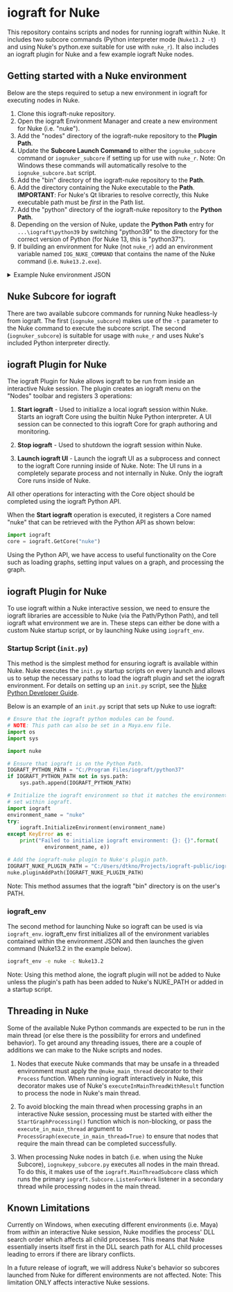 # iograft for Nuke

This repository contains scripts and nodes for running iograft within Nuke. It includes two subcore commands (Python interpreter mode (`Nuke13.2 -t`) and using Nuke's python.exe suitable for use with `nuke_r`). It also includes an iograft plugin for Nuke and a few example iograft Nuke nodes.

## Getting started with a Nuke environment

Below are the steps required to setup a new environment in iograft for executing nodes in Nuke.

1. Clone this iograft-nuke repository.
2. Open the iograft Environment Manager and create a new environment for Nuke (i.e. "nuke").
3. Add the "nodes" directory of the iograft-nuke repository to the **Plugin Path**.
4. Update the **Subcore Launch Command** to either the `iognuke_subcore` command or `iognuker_subcore` if setting up for use with `nuke_r`. Note: On Windows these commands will automatically resolve to the `iognuke_subcore.bat` script.
5. Add the "bin" directory of the iograft-nuke repository to the **Path**.
6. Add the directory containing the Nuke executable to the **Path**. **IMPORTANT**: For Nuke's Qt libraries to resolve correctly, this Nuke executable path must be _first_ in the Path list.
7. Add the "python" directory of the iograft-nuke repository to the **Python Path**.
8. Depending on the version of Nuke, update the **Python Path** entry for `...\iograft\python39` by switching "python39" to the directory for the correct version of Python (for Nuke 13, this is "python37").
9. If building an environment for Nuke (not `nuke_r`) add an environment variable named `IOG_NUKE_COMMAND` that contains the name of the Nuke command (i.e. `Nuke13.2.exe`).

<details><summary>Example Nuke environment JSON</summary>
<p>
    
```json
{
    "plugin_path": [
        "C:\\Program Files\\iograft\\types",
        "C:\\Program Files\\iograft\\nodes",
        "{IOGRAFT_USER_CONFIG_DIR}\\types",
        "{IOGRAFT_USER_CONFIG_DIR}\\nodes",
        "C:\\Users\\dtkno\\Projects\\iograft-public\\iograft-nuke\\nodes"
    ],
    "subcore": {
        "launch_command": "iognuke_subcore"
    },
    "path": [
        "C:\\Program Files\\Nuke13.2v1",
        "C:\\Program Files\\iograft\\bin",
        "C:\\Users\\dtkno\\Projects\\iograft-public\\iograft-nuke\\bin"
    ],
    "python_path": [
        "C:\\Program Files\\iograft\\types",
        "C:\\Program Files\\iograft\\python37",
        "C:\\Users\\dtkno\\Projects\\iograft-public\\iograft-nuke\\python"
    ],
    "environment_variables": {
        "IOG_NUKE_COMMAND": "Nuke13.2.exe"
    },
    "appended_environments": [],
    "name": "nuke"
}
```
    
</p>
</details>

## Nuke Subcore for iograft

There are two available subcore commands for running Nuke headless-ly from iograft. The first (`iognuke_subcore`) makes use of the `-t` parameter to the Nuke command to execute the subcore script. The second (`iognuker_subcore`) is suitable for usage with `nuke_r` and uses Nuke's included Python interpreter directly.

## iograft Plugin for Nuke

The iograft Plugin for Nuke allows iograft to be run from inside an interactive Nuke session. The plugin creates an iograft menu on the "Nodes" toolbar and registers 3 operations:

1. **Start iograft** -
Used to initialize a local iograft session within Nuke. Starts an iograft Core using the builtin Nuke Python interpreter. A UI session can be connected to this iograft Core for graph authoring and monitoring.

2. **Stop iograft** -
Used to shutdown the iograft session within Nuke.

3. **Launch iograft UI** -
Launch the iograft UI as a subprocess and connect to the iograft Core running inside of Nuke. Note: The UI runs in a completely separate process and not internally in Nuke. Only the iograft Core runs inside of Nuke.

All other operations for interacting with the Core object should be completed using the iograft Python API.

When the **Start iograft** operation is executed, it registers a Core named "nuke" that can be retrieved with the Python API as shown below:

```python
import iograft
core = iograft.GetCore("nuke")
```

Using the Python API, we have access to useful functionality on the Core such as loading graphs, setting input values on a graph, and processing the graph.


## iograft Plugin for Nuke

To use iograft within a Nuke interactive session, we need to ensure the iograft libraries are accessible to Nuke (via the Path/Python Path), and tell iograft what environment we are in. These steps can either be done with a custom Nuke startup script, or by launching Nuke using `iograft_env`.

### Startup Script (`init.py`)

This method is the simplest method for ensuring iograft is available within Nuke. Nuke executes the `init.py` startup scripts on every launch and allows us to setup the necessary paths to load the iograft plugin and set the iograft environment. For details on setting up an `init.py` script, see the [Nuke Python Developer Guide](https://learn.foundry.com/nuke/developers/63/pythondevguide/startup.html).

Below is an example of an `init.py` script that sets up Nuke to use iograft:
```python
# Ensure that the iograft python modules can be found.
# NOTE: This path can also be set in a Maya.env file.
import os
import sys

import nuke

# Ensure that iograft is on the Python Path.
IOGRAFT_PYTHON_PATH = "C:/Program Files/iograft/python37"
if IOGRAFT_PYTHON_PATH not in sys.path:
    sys.path.append(IOGRAFT_PYTHON_PATH)

# Initialize the iograft environment so that it matches the environment
# set within iograft.
import iograft
environment_name = "nuke"
try:
    iograft.InitializeEnvironment(environment_name)
except KeyError as e:
    print("Failed to initialize iograft environment: {}: {}".format(
            environment_name, e))

# Add the iograft-nuke plugin to Nuke's plugin path.
IOGRAFT_NUKE_PLUGIN_PATH = "C:/Users/dtkno/Projects/iograft-public/iograft-nuke/plugin"
nuke.pluginAddPath(IOGRAFT_NUKE_PLUGIN_PATH)
```

Note: This method assumes that the iograft "bin" directory is on the user's PATH.

### iograft_env

The second method for launching Nuke so iograft can be used is via `iograft_env`. iograft_env first initializes all of the environment variables contained within the environment JSON and then launches the given command (Nuke13.2 in the example below).

```bat
iograft_env -e nuke -c Nuke13.2
```

Note: Using this method alone, the iograft plugin will not be added to Nuke unless the plugin's path has been added to Nuke's NUKE_PATH or added in a startup script.


## Threading in Nuke

Some of the available Nuke Python commands are expected to be run in the main thread (or else there is the possibility for errors and undefined behavior). To get around any threading issues, there are a couple of additions we can make to the Nuke scripts and nodes.

1. Nodes that execute Nuke commands that may be unsafe in a threaded environment must apply the `@nuke_main_thread` decorator to their `Process` function. When running iograft interactively in Nuke, this decorator makes use of Nuke's `executeInMainThreadWithResult` function to process the node in Nuke's main thread.

2. To avoid blocking the main thread when processing graphs in an interactive Nuke session, processing must be started with either the `StartGraphProcessing()` function which is non-blocking, or pass the `execute_in_main_thread` argument to `ProcessGraph(execute_in_main_thread=True)` to ensure that nodes that require the main thread can be completed successfully.

3. When processing Nuke nodes in batch (i.e. when using the Nuke Subcore), `iognukepy_subcore.py` executes all nodes in the main thread. To do this, it makes use of the `iograft.MainThreadSubcore` class which runs the primary `iograft.Subcore.ListenForWork` listener in a secondary thread while processing nodes in the main thread.


## Known Limitations

Currently on Windows, when executing different environments (i.e. Maya) from _within_ an interactive Nuke session, Nuke modifies the process' DLL search order which affects all child processes. This means that Nuke essentially inserts itself first in the DLL search path for ALL child processes leading to errors if there are library conflicts.

In a future release of iograft, we will address Nuke's behavior so subcores launched from Nuke for different environments are not affected. Note: This limitation ONLY affects interactive Nuke sessions.
